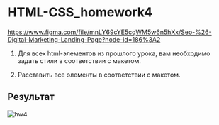 # HTML-CSS_homework4

https://www.figma.com/file/mnLY69cYE5cqWM5w6n5hXx/Seo-%26-Digital-Marketing-Landing-Page?node-id=186%3A2

1. Для всех html-элементов из прошлого урока, вам необходимо задать стили в соответствии с макетом.

2. Расставить все элементы в соответствии с макетом.

## Результат

![hw4](https://github.com/Natalia-Orlova/HTML-CSS_homework3-4/assets/109914840/b27b367a-b8fa-4a04-8d10-23574a5a824f)
